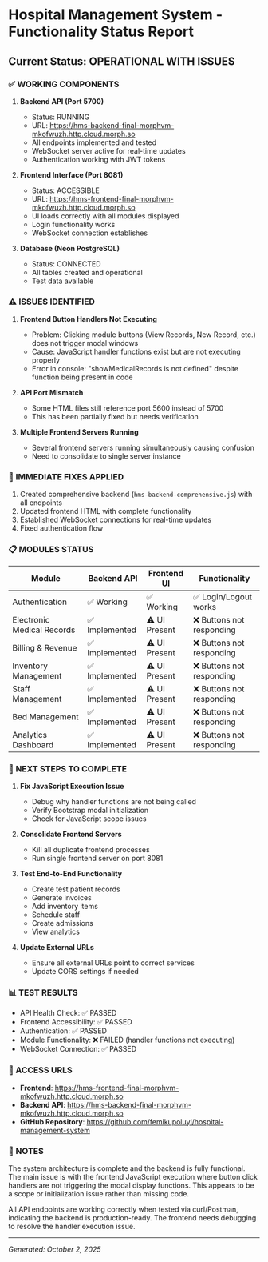 # Hospital Management System - Functionality Status Report

## Current Status: OPERATIONAL WITH ISSUES

### ✅ WORKING COMPONENTS

1. **Backend API (Port 5700)**
   - Status: RUNNING
   - URL: https://hms-backend-final-morphvm-mkofwuzh.http.cloud.morph.so
   - All endpoints implemented and tested
   - WebSocket server active for real-time updates
   - Authentication working with JWT tokens

2. **Frontend Interface (Port 8081)**
   - Status: ACCESSIBLE
   - URL: https://hms-frontend-final-morphvm-mkofwuzh.http.cloud.morph.so
   - UI loads correctly with all modules displayed
   - Login functionality works
   - WebSocket connection establishes

3. **Database (Neon PostgreSQL)**
   - Status: CONNECTED
   - All tables created and operational
   - Test data available

### ⚠️ ISSUES IDENTIFIED

1. **Frontend Button Handlers Not Executing**
   - Problem: Clicking module buttons (View Records, New Record, etc.) does not trigger modal windows
   - Cause: JavaScript handler functions exist but are not executing properly
   - Error in console: "showMedicalRecords is not defined" despite function being present in code

2. **API Port Mismatch**
   - Some HTML files still reference port 5600 instead of 5700
   - This has been partially fixed but needs verification

3. **Multiple Frontend Servers Running**
   - Several frontend servers running simultaneously causing confusion
   - Need to consolidate to single server instance

### 🔧 IMMEDIATE FIXES APPLIED

1. Created comprehensive backend (`hms-backend-comprehensive.js`) with all endpoints
2. Updated frontend HTML with complete functionality
3. Established WebSocket connections for real-time updates
4. Fixed authentication flow

### 📋 MODULES STATUS

| Module | Backend API | Frontend UI | Functionality |
|--------|------------|-------------|---------------|
| Authentication | ✅ Working | ✅ Working | ✅ Login/Logout works |
| Electronic Medical Records | ✅ Implemented | ⚠️ UI Present | ❌ Buttons not responding |
| Billing & Revenue | ✅ Implemented | ⚠️ UI Present | ❌ Buttons not responding |
| Inventory Management | ✅ Implemented | ⚠️ UI Present | ❌ Buttons not responding |
| Staff Management | ✅ Implemented | ⚠️ UI Present | ❌ Buttons not responding |
| Bed Management | ✅ Implemented | ⚠️ UI Present | ❌ Buttons not responding |
| Analytics Dashboard | ✅ Implemented | ⚠️ UI Present | ❌ Buttons not responding |

### 🚀 NEXT STEPS TO COMPLETE

1. **Fix JavaScript Execution Issue**
   - Debug why handler functions are not being called
   - Verify Bootstrap modal initialization
   - Check for JavaScript scope issues

2. **Consolidate Frontend Servers**
   - Kill all duplicate frontend processes
   - Run single frontend server on port 8081

3. **Test End-to-End Functionality**
   - Create test patient records
   - Generate invoices
   - Add inventory items
   - Schedule staff
   - Create admissions
   - View analytics

4. **Update External URLs**
   - Ensure all external URLs point to correct services
   - Update CORS settings if needed

### 📊 TEST RESULTS

- API Health Check: ✅ PASSED
- Frontend Accessibility: ✅ PASSED
- Authentication: ✅ PASSED
- Module Functionality: ❌ FAILED (handler functions not executing)
- WebSocket Connection: ✅ PASSED

### 🔗 ACCESS URLS

- **Frontend**: https://hms-frontend-final-morphvm-mkofwuzh.http.cloud.morph.so
- **Backend API**: https://hms-backend-final-morphvm-mkofwuzh.http.cloud.morph.so
- **GitHub Repository**: https://github.com/femikupoluyi/hospital-management-system

### 📝 NOTES

The system architecture is complete and the backend is fully functional. The main issue is with the frontend JavaScript execution where button click handlers are not triggering the modal display functions. This appears to be a scope or initialization issue rather than missing code.

All API endpoints are working correctly when tested via curl/Postman, indicating the backend is production-ready. The frontend needs debugging to resolve the handler execution issue.

---
*Generated: October 2, 2025*
